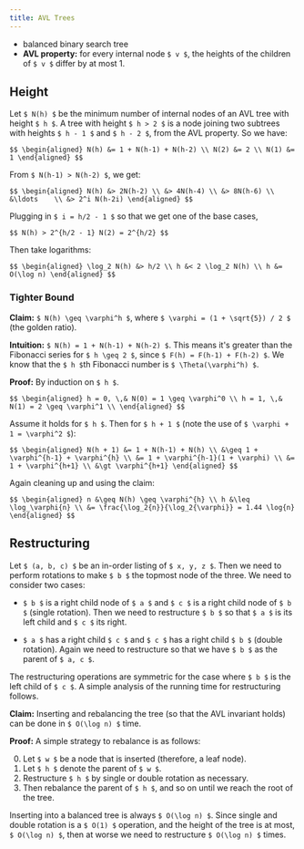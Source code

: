 ```yaml
---
title: AVL Trees
---
```


 - balanced binary search tree
 - **AVL property:** for every internal node `$ v $`, the heights of the
 children of `$ v $` differ by at most 1.

## Height

Let `$ N(h) $` be the minimum number of internal nodes of an AVL tree
with height `$ h $`. A tree with height `$ h > 2 $` is a node joining
two subtrees with heights `$ h - 1 $` and `$ h - 2 $`, from the AVL
property. So we have:

`$$
\begin{aligned}
N(h) &= 1 + N(h-1) + N(h-2) \\
N(2) &= 2 \\
N(1) &= 1
\end{aligned}
$$`

From `$ N(h-1) > N(h-2) $`, we get:

`$$
\begin{aligned}
N(h) &> 2N(h-2) \\
     &> 4N(h-4) \\
     &> 8N(h-6) \\
     &\ldots    \\
     &> 2^i N(h-2i)
\end{aligned}
$$`

Plugging in `$ i = h/2 - 1 $` so that we get one of the base cases,

`$$
N(h) > 2^{h/2 - 1} N(2) = 2^{h/2}
$$`

Then take logarithms:

`$$
\begin{aligned}
\log_2 N(h) &> h/2 \\
          h &< 2 \log_2 N(h) \\
          h &= O(\log n)
\end{aligned}
$$`

### Tighter Bound

**Claim:** `$ N(h) \geq \varphi^h $`, where `$ \varphi = (1 + \sqrt{5}) / 2 $`
(the golden ratio).

**Intuition:** `$ N(h) = 1 + N(h-1) + N(h-2) $`. This means it's greater
than the Fibonacci series for `$ h \geq 2 $`, since `$ F(h) = F(h-1) + F(h-2) $`.
We know that the `$ h $`th Fibonacci number is `$ \Theta(\varphi^h) $`.

**Proof:** By induction on `$ h $`.

`$$
\begin{aligned}
h = 0, \,& N(0) = 1 \geq \varphi^0 \\
h = 1, \,& N(1) = 2 \geq \varphi^1 \\
\end{aligned}
$$`

Assume it holds for `$ h $`. Then for `$ h + 1 $` (note the use of
`$ \varphi + 1 = \varphi^2 $`):

`$$
\begin{aligned}
N(h + 1) &= 1 + N(h-1) + N(h) \\
         &\geq 1 + \varphi^{h-1} + \varphi^{h} \\
         &= 1 + \varphi^{h-1}(1 + \varphi) \\
         &= 1 + \varphi^{h+1} \\
         &\gt \varphi^{h+1}
\end{aligned}
$$`

Again cleaning up and using the claim:

`$$
\begin{aligned}
n &\geq N(h) \geq \varphi^{h} \\
h &\leq \log_\varphi{n} \\
  &= \frac{\log_2{n}}{\log_2{\varphi}} = 1.44 \log{n}
\end{aligned}
$$`

## Restructuring

Let `$ (a, b, c) $` be an in-order listing of `$ x, y, z $`.
Then we need to perform rotations to make `$ b $` the topmost
node of the three. We need to consider two cases:

 - `$ b $` is a right child node of `$ a $` and `$ c $` is a
 right child node of `$ b $` (single rotation). Then we need
 to restructure `$ b $` so that `$ a $` is its left child and
 `$ c $` its right.

 - `$ a $` has a right child `$ c $` and `$ c $` has a right
 child `$ b $` (double rotation). Again we need to restructure
 so that we have `$ b $` as the parent of `$ a, c $`.

The restructuring operations are symmetric for the case where
`$ b $` is the left child of `$ c $`. A simple analysis of the
running time for restructuring follows.

**Claim:** Inserting and rebalancing the tree (so that the AVL
invariant holds) can be done in `$ O(\log n) $` time.

**Proof:** A simple strategy to rebalance is as follows:

0. Let `$ w $` be a node that is inserted (therefore, a leaf node).
0. Let `$ h $` denote the parent of `$ w $`.
0. Restructure `$ h $` by single or double rotation as necessary.
0. Then rebalance the parent of `$ h $`, and so on until we reach
   the root of the tree.

Inserting into a balanced tree is always `$ O(\log n) $`. Since single
and double rotation is a `$ O(1) $` operation, and the height of the
tree is at most, `$ O(\log n) $`, then at worse we need to restructure
`$ O(\log n) $` times.
